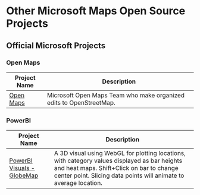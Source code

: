 # Other Microsoft Maps Open Source Projects

## Official Microsoft Projects

### Open Maps

| Project Name | Description |
|-|-|
| [Open Maps](https://github.com/Microsoft/Open-Maps) | Microsoft Open Maps Team who make organized edits to OpenStreetMap. |

### PowerBI

| Project Name | Description |
|-|-|
| [PowerBI Visuals - GlobeMap](https://github.com/Microsoft/powerbi-visuals-globemap) | A 3D visual using WebGL for plotting locations, with category values displayed as bar heights and heat maps. Shift+Click on bar to change center point. Slicing data points will animate to average location. |

